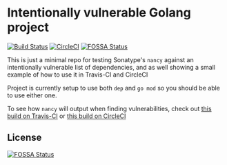 # Intentionally vulnerable Golang project

[![Build Status](https://travis-ci.org/sonatype-nexus-community/intentionally-vulnerable-golang-project.svg?branch=master)](https://travis-ci.org/sonatype-nexus-community/intentionally-vulnerable-golang-project) [![CircleCI](https://circleci.com/gh/sonatype-nexus-community/intentionally-vulnerable-golang-project.svg?style=shield)](https://circleci.com/gh/sonatype-nexus-community/intentionally-vulnerable-golang-project)
[![FOSSA Status](https://app.fossa.com/api/projects/git%2Bgithub.com%2FWS-IB-demo%2Ftidy-go-vuln.svg?type=shield)](https://app.fossa.com/projects/git%2Bgithub.com%2FWS-IB-demo%2Ftidy-go-vuln?ref=badge_shield)

This is just a minimal repo for testing Sonatype's `nancy` against an intentionally vulnerable list of 
dependencies, and as well showing a small example of how to use it in Travis-CI and CircleCI

Project is currently setup to use both `dep` and `go mod` so you should be able to use either one. 

To see how `nancy` will output when finding vulnerabilities, check out [this build on Travis-CI](https://travis-ci.org/github/sonatype-nexus-community/intentionally-vulnerable-golang-project/builds/671448888) or [this build on CircleCI](https://circleci.com/gh/sonatype-nexus-community/intentionally-vulnerable-golang-project/26)


## License
[![FOSSA Status](https://app.fossa.com/api/projects/git%2Bgithub.com%2FWS-IB-demo%2Ftidy-go-vuln.svg?type=large)](https://app.fossa.com/projects/git%2Bgithub.com%2FWS-IB-demo%2Ftidy-go-vuln?ref=badge_large)
